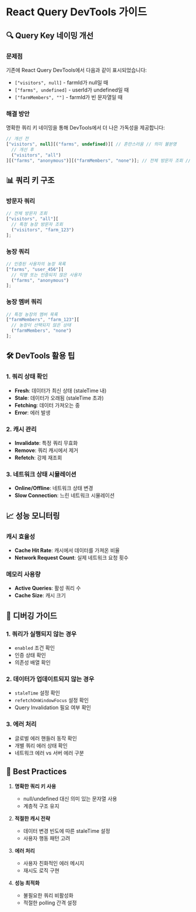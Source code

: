 # React Query DevTools 가이드

## 🔍 Query Key 네이밍 개선

### 문제점

기존에 React Query DevTools에서 다음과 같이 표시되었습니다:

- `["visitors", null]` - farmId가 null일 때
- `["farms", undefined]` - userId가 undefined일 때
- `["farmMembers", ""]` - farmId가 빈 문자열일 때

### 해결 방안

명확한 쿼리 키 네이밍을 통해 DevTools에서 더 나은 가독성을 제공합니다:

```typescript
// 개선 전
["visitors", null][("farms", undefined)][ // 혼란스러움 // 의미 불분명
  // 개선 후
  ("visitors", "all")
][("farms", "anonymous")][("farmMembers", "none")]; // 전체 방문자 조회 // 익명 사용자 // 농장 선택 안됨
```

## 📊 쿼리 키 구조

### 방문자 쿼리

```typescript
// 전체 방문자 조회
["visitors", "all"][
  // 특정 농장 방문자 조회
  ("visitors", "farm_123")
];
```

### 농장 쿼리

```typescript
// 인증된 사용자의 농장 목록
["farms", "user_456"][
  // 익명 또는 인증되지 않은 사용자
  ("farms", "anonymous")
];
```

### 농장 멤버 쿼리

```typescript
// 특정 농장의 멤버 목록
["farmMembers", "farm_123"][
  // 농장이 선택되지 않은 상태
  ("farmMembers", "none")
];
```

## 🛠️ DevTools 활용 팁

### 1. 쿼리 상태 확인

- **Fresh**: 데이터가 최신 상태 (staleTime 내)
- **Stale**: 데이터가 오래됨 (staleTime 초과)
- **Fetching**: 데이터 가져오는 중
- **Error**: 에러 발생

### 2. 캐시 관리

- **Invalidate**: 특정 쿼리 무효화
- **Remove**: 쿼리 캐시에서 제거
- **Refetch**: 강제 재조회

### 3. 네트워크 상태 시뮬레이션

- **Online/Offline**: 네트워크 상태 변경
- **Slow Connection**: 느린 네트워크 시뮬레이션

## 📈 성능 모니터링

### 캐시 효율성

- **Cache Hit Rate**: 캐시에서 데이터를 가져온 비율
- **Network Request Count**: 실제 네트워크 요청 횟수

### 메모리 사용량

- **Active Queries**: 활성 쿼리 수
- **Cache Size**: 캐시 크기

## 🔧 디버깅 가이드

### 1. 쿼리가 실행되지 않는 경우

- `enabled` 조건 확인
- 인증 상태 확인
- 의존성 배열 확인

### 2. 데이터가 업데이트되지 않는 경우

- `staleTime` 설정 확인
- `refetchOnWindowFocus` 설정 확인
- Query Invalidation 필요 여부 확인

### 3. 에러 처리

- 글로벌 에러 핸들러 동작 확인
- 개별 쿼리 에러 상태 확인
- 네트워크 에러 vs 서버 에러 구분

## 🎯 Best Practices

1. **명확한 쿼리 키 사용**

   - null/undefined 대신 의미 있는 문자열 사용
   - 계층적 구조 유지

2. **적절한 캐시 전략**

   - 데이터 변경 빈도에 따른 staleTime 설정
   - 사용자 행동 패턴 고려

3. **에러 처리**

   - 사용자 친화적인 에러 메시지
   - 재시도 로직 구현

4. **성능 최적화**
   - 불필요한 쿼리 비활성화
   - 적절한 polling 간격 설정
